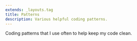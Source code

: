 ```yaml
---
extends: _layouts.tag
title: Patterns
description: Various helpful coding patterns.
---
```


Coding patterns that I use often to help keep my code clean.
